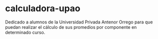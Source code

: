 # calculadora-upao

Dedicado a alumnos de la Universidad Privada Antenor Orrego para que puedan realizar el cálculo de sus promedios por componente en determinado curso.
